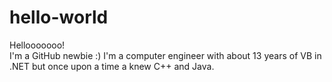 # hello-world

Hellooooooo!  
I'm a GitHub newbie :)
I'm a computer engineer with about 13 years of VB in .NET but once upon a time a knew C++ and Java.
